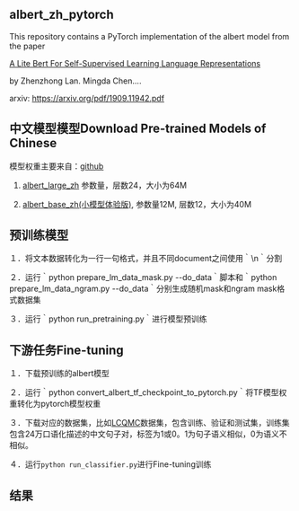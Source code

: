 ## albert_zh_pytorch

This repository contains a PyTorch implementation of the albert model from the paper 

[A Lite Bert For Self-Supervised Learning Language Representations](https://arxiv.org/pdf/1909.11942.pdf)

by Zhenzhong Lan. Mingda Chen....

arxiv: https://arxiv.org/pdf/1909.11942.pdf

## 中文模型模型Download Pre-trained Models of Chinese

模型权重主要来自：[github](https://github.com/brightmart/albert_zh)

1. [albert_large_zh](https://storage.googleapis.com/albert_zh/albert_large_zh.zip) 参数量，层数24，大小为64M

2. [albert_base_zh(小模型体验版)](https://storage.googleapis.com/albert_zh/albert_base_zh.zip), 参数量12M, 层数12，大小为40M

## 预训练模型

１．将文本数据转化为一行一句格式，并且不同document之间使用｀\n｀分割

２．运行｀python prepare_lm_data_mask.py --do_data｀脚本和｀python prepare_lm_data_ngram.py --do_data｀分别生成随机mask和ngram mask格式数据集

３．运行｀python run_pretraining.py｀进行模型预训练

## 下游任务Fine-tuning

１．下载预训练的albert模型

２．运行｀python convert_albert_tf_checkpoint_to_pytorch.py｀将TF模型权重转化为pytorch模型权重

３．下载对应的数据集，比如[LCQMC](https://drive.google.com/open?id=1HXYMqsXjmA5uIfu_SFqP7r_vZZG-m_H0)数据集，包含训练、验证和测试集，训练集包含24万口语化描述的中文句子对，标签为1或0。1为句子语义相似，0为语义不相似。

４．运行`python run_classifier.py`进行Fine-tuning训练

## 结果





